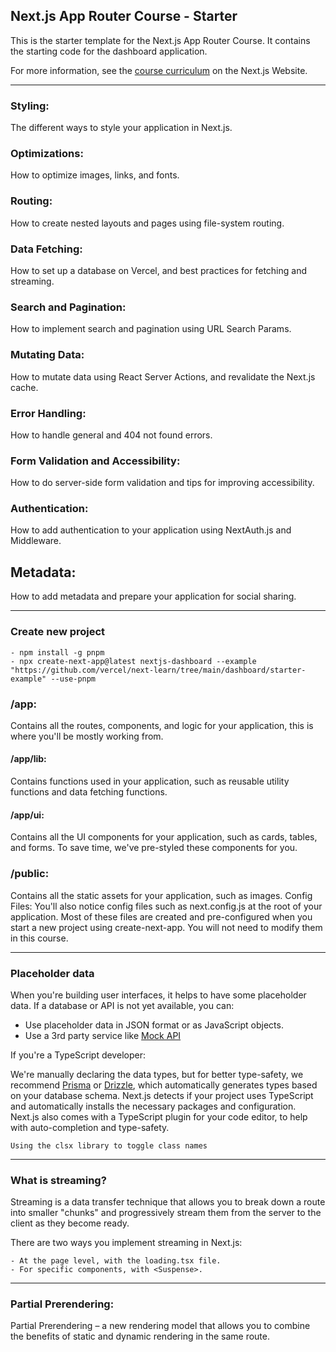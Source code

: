 ## Next.js App Router Course - Starter

This is the starter template for the Next.js App Router Course. It contains the starting code for the dashboard application.

For more information, see the [course curriculum](https://nextjs.org/learn) on the Next.js Website.

---
### Styling: 
The different ways to style your application in Next.js.
### Optimizations: 
How to optimize images, links, and fonts.
### Routing: 
How to create nested layouts and pages using file-system routing.
### Data Fetching: 
How to set up a database on Vercel, and best practices for fetching and streaming.
### Search and Pagination: 
How to implement search and pagination using URL Search Params.
### Mutating Data: 
How to mutate data using React Server Actions, and revalidate the Next.js cache.
### Error Handling: 
How to handle general and 404 not found errors.
### Form Validation and Accessibility: 
How to do server-side form validation and tips for improving accessibility.
### Authentication: 
How to add authentication to your application using NextAuth.js and Middleware.
## Metadata: 
How to add metadata and prepare your application for social sharing.

---
### Create new project 
    - npm install -g pnpm
    - npx create-next-app@latest nextjs-dashboard --example "https://github.com/vercel/next-learn/tree/main/dashboard/starter-example" --use-pnpm

### /app: 
Contains all the routes, components, and logic for your application, this is where you'll be mostly working from.

#### /app/lib: 
Contains functions used in your application, such as reusable utility functions and data fetching functions.

#### /app/ui: 
Contains all the UI components for your application, such as cards, tables, and forms. To save time, we've pre-styled these components for you.

### /public: 
Contains all the static assets for your application, such as images.
Config Files: You'll also notice config files such as next.config.js at the root of your application. Most of these files are created and pre-configured when you start a new project using create-next-app. You will not need to modify them in this course.

---

### Placeholder data
When you're building user interfaces, it helps to have some placeholder data. If a database or API is not yet available, you can:

- Use placeholder data in JSON format or as JavaScript objects.
- Use a 3rd party service like [Mock API](https://mockapi.io)

If you're a TypeScript developer:

We're manually declaring the data types, but for better type-safety, we recommend [Prisma](https://www.prisma.io) or [Drizzle](https://orm.drizzle.team), which automatically generates types based on your database schema.
Next.js detects if your project uses TypeScript and automatically installs the necessary packages and configuration. Next.js also comes with a TypeScript plugin for your code editor, to help with auto-completion and type-safety.

    Using the clsx library to toggle class names

---
### What is streaming?
Streaming is a data transfer technique that allows you to break down a route into smaller "chunks" and progressively stream them from the server to the client as they become ready.

There are two ways you implement streaming in Next.js:

    - At the page level, with the loading.tsx file.
    - For specific components, with <Suspense>.

--- 
### Partial Prerendering:
Partial Prerendering – a new rendering model that allows you to combine the benefits of static and dynamic rendering in the same route.